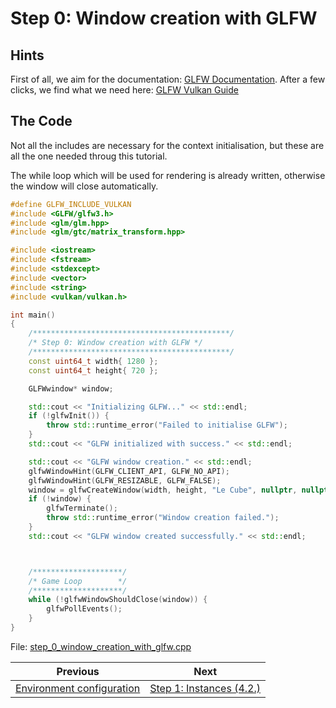 # **Step 0: Window creation with GLFW**
## **Hints**
First of all, we aim for the documentation: [GLFW Documentation](https://www.glfw.org/documentation.html). After a few clicks, we find what we need here: [GLFW Vulkan Guide](https://www.glfw.org/docs/latest/vulkan_guide.html)

## **The Code**
Not all the includes are necessary for the context initialisation, but these are all the one needed throug this tutorial.

The while loop which will be used for rendering is already written, otherwise the window will close automatically.

```C++
#define GLFW_INCLUDE_VULKAN
#include <GLFW/glfw3.h>
#include <glm/glm.hpp>
#include <glm/gtc/matrix_transform.hpp>

#include <iostream>
#include <fstream>
#include <stdexcept>
#include <vector>
#include <string>
#include <vulkan/vulkan.h>

int main()
{
	/********************************************/
	/* Step 0: Window creation with GLFW */
	/********************************************/
	const uint64_t width{ 1280 };
	const uint64_t height{ 720 };

	GLFWwindow* window;

	std::cout << "Initializing GLFW..." << std::endl;
	if (!glfwInit()) {
		throw std::runtime_error("Failed to initialise GLFW");
	}
	std::cout << "GLFW initialized with success." << std::endl;

	std::cout << "GLFW window creation." << std::endl;
	glfwWindowHint(GLFW_CLIENT_API, GLFW_NO_API);
	glfwWindowHint(GLFW_RESIZABLE, GLFW_FALSE);
	window = glfwCreateWindow(width, height, "Le Cube", nullptr, nullptr);
	if (!window) {
		glfwTerminate();
		throw std::runtime_error("Window creation failed.");
	}
	std::cout << "GLFW window created successfully." << std::endl;



	/********************/
	/* Game Loop        */
	/********************/
	while (!glfwWindowShouldClose(window)) {
		glfwPollEvents();
	}
}
```

File: [step_0_window_creation_with_glfw.cpp](../Code/step_0_window_creation_with_glfw.cpp)

| Previous | Next |
|---|---|
| [Environment configuration](environment_configuration.md) | [Step 1: Instances (4.2.)](instance.md) |